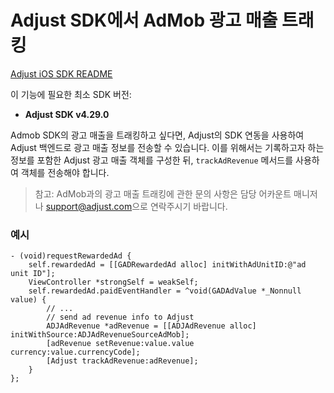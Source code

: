 # Adjust SDK에서 AdMob 광고 매출 트래킹

[Adjust iOS SDK README][ios-readme]

이 기능에 필요한 최소 SDK 버전:

- **Adjust SDK v4.29.0**

Admob SDK의 광고 매출을 트래킹하고 싶다면, Adjust의 SDK 연동을 사용하여 Adjust 백엔드로 광고 매출 정보를 전송할 수 있습니다. 이를 위해서는 기록하고자 하는 정보를 포함한 Adjust 광고 매출 객체를 구성한 뒤, `trackAdRevenue` 메서드를 사용하여 객체를 전송해야 합니다.

> 참고: AdMob과의 광고 매출 트래킹에 관한 문의 사항은 담당 어카운트 매니저나 [support@adjust.com](mailto:support@adjust.com)으로 연락주시기 바랍니다.

### 예시

```objc
- (void)requestRewardedAd {
    self.rewardedAd = [[GADRewardedAd alloc] initWithAdUnitID:@"ad unit ID"];
    ViewController *strongSelf = weakSelf;
    self.rewardedAd.paidEventHandler = ^void(GADAdValue *_Nonnull value) {
        // ...
        // send ad revenue info to Adjust
        ADJAdRevenue *adRevenue = [[ADJAdRevenue alloc] initWithSource:ADJAdRevenueSourceAdMob];
        [adRevenue setRevenue:value.value currency:value.currencyCode];
        [Adjust trackAdRevenue:adRevenue];
    }
};
```
[ios-readme]:    https://github.com/adjust/ios_sdk/blob/master/doc/korean/README.md
